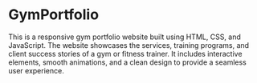 # GymPortfolio
This is a responsive gym portfolio website built using HTML, CSS, and JavaScript. The website showcases the services, training programs, and client success stories of a gym or fitness trainer. It includes interactive elements, smooth animations, and a clean design to provide a seamless user experience.
